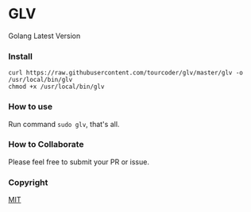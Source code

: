 # GLV

Golang Latest Version

### Install

```
curl https://raw.githubusercontent.com/tourcoder/glv/master/glv -o /usr/local/bin/glv
chmod +x /usr/local/bin/glv
```

### How to use

Run command `sudo glv`, that's all.

### How to Collaborate

Please feel free to submit your PR or issue.

### Copyright

[MIT](LICENSE)

